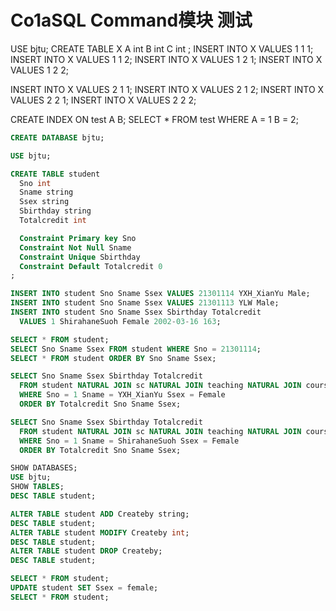 # Co1aSQL Command模块 测试


USE bjtu;
CREATE TABLE X
  A int
  B int
  C int
;
INSERT INTO X VALUES 1 1 1;
INSERT INTO X VALUES 1 1 2;
INSERT INTO X VALUES 1 2 1;
INSERT INTO X VALUES 1 2 2;


INSERT INTO X VALUES 2 1 1;
INSERT INTO X VALUES 2 1 2;
INSERT INTO X VALUES 2 2 1;
INSERT INTO X VALUES 2 2 2;

CREATE INDEX ON test A B;
SELECT * FROM test WHERE A = 1 B = 2;

```sql
CREATE DATABASE bjtu;

USE bjtu;

CREATE TABLE student
  Sno int
  Sname string
  Ssex string
  Sbirthday string
  Totalcredit int

  Constraint Primary key Sno
  Constraint Not Null Sname
  Constraint Unique Sbirthday
  Constraint Default Totalcredit 0
;

INSERT INTO student Sno Sname Ssex VALUES 21301114 YXH_XianYu Male;
INSERT INTO student Sno Sname Ssex VALUES 21301113 YLW Male;
INSERT INTO student Sno Sname Ssex Sbirthday Totalcredit
  VALUES 1 ShirahaneSuoh Female 2002-03-16 163;

SELECT * FROM student;
SELECT Sno Sname Ssex FROM student WHERE Sno = 21301114;
SELECT * FROM student ORDER BY Sno Sname Ssex;

SELECT Sno Sname Ssex Sbirthday Totalcredit
  FROM student NATURAL JOIN sc NATURAL JOIN teaching NATURAL JOIN course
  WHERE Sno = 1 Sname = YXH_XianYu Ssex = Female
  ORDER BY Totalcredit Sno Sname Ssex;

SELECT Sno Sname Ssex Sbirthday Totalcredit
  FROM student NATURAL JOIN sc NATURAL JOIN teaching NATURAL JOIN course
  WHERE Sno = 1 Sname = ShirahaneSuoh Ssex = Female
  ORDER BY Totalcredit Sno Sname Ssex;
```

```sql
SHOW DATABASES;
USE bjtu;
SHOW TABLES;
DESC TABLE student;

ALTER TABLE student ADD Createby string;
DESC TABLE student;
ALTER TABLE student MODIFY Createby int;
DESC TABLE student;
ALTER TABLE student DROP Createby;
DESC TABLE student;

SELECT * FROM student;
UPDATE student SET Ssex = female;
SELECT * FROM student;
```

